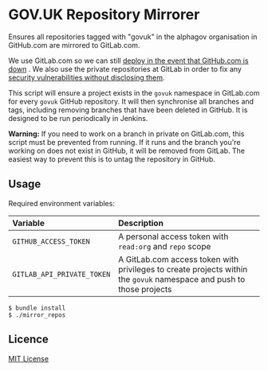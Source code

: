 # GOV.UK Repository Mirrorer

Ensures all repositories tagged with "govuk" in the alphagov organisation in GitHub.com are mirrored to GitLab.com.

We use GitLab.com so we can still [deploy in the event that GitHub.com is down][github_down]
. We also use the private repositories at GitLab in order to fix any [security vulnerabilities without disclosing them][security_deployments].

This script will ensure a project exists in the `govuk` namespace in GitLab.com for every `govuk` GitHub repository. It will then synchronise all branches and tags, including removing branches that have been deleted in GitHub. It is designed to be run periodically in Jenkins.

**Warning:** If you need to work on a branch in private on GitLab.com, this script must be prevented from running. If it runs and the branch you're working on does not exist in GitHub, it will be removed from GitLab. The easiest way to prevent this is to untag the repository in GitHub.

## Usage

Required environment variables:

| Variable                   | Description                                                                                                         |
|:---------------------------|:--------------------------------------------------------------------------------------------------------------------|
| `GITHUB_ACCESS_TOKEN`      | A personal access token with `read:org` and `repo` scope                                                            |
| `GITLAB_API_PRIVATE_TOKEN` | A GitLab.com access token with privileges to create projects within the `govuk` namespace and push to those projects |

```shell
$ bundle install
$ ./mirror_repos
```

## Licence

[MIT License](LICENCE)

[github_down]: https://docs.publishing.service.gov.uk/manual/github-unavailable.html
[security_deployments]: https://docs.publishing.service.gov.uk/manual/deploy-fixes-for-a-security-vulnerability.html
